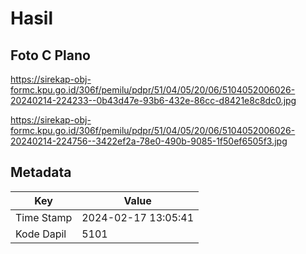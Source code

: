 # Hasil

## Foto C Plano

https://sirekap-obj-formc.kpu.go.id/306f/pemilu/pdpr/51/04/05/20/06/5104052006026-20240214-224233--0b43d47e-93b6-432e-86cc-d8421e8c8dc0.jpg

https://sirekap-obj-formc.kpu.go.id/306f/pemilu/pdpr/51/04/05/20/06/5104052006026-20240214-224756--3422ef2a-78e0-490b-9085-1f50ef6505f3.jpg


## Metadata

| Key        | Value               |
| ---------- | ------------------- |
| Time Stamp | 2024-02-17 13:05:41 |
| Kode Dapil | 5101                |



